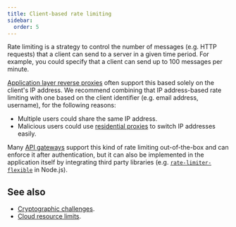 ```yaml
---
title: Client-based rate limiting
sidebar:
  order: 5
---
```


Rate limiting is a strategy to control the number of messages (e.g. HTTP requests) that a client can send to a server in a given time period.
For example, you could specify that a client can send up to 100 messages per minute.

[Application layer reverse proxies](./reverse-proxies.md#application-layer-proxy)
often support this based solely on the client's IP address.
We recommend combining that IP address-based rate limiting with one based on the client identifier
(e.g. email address, username),
for the following reasons:

- Multiple users could share the same IP address.
- Malicious users could use [residential proxies](https://nordvpn.com/blog/residential-proxies/) to switch IP addresses easily.

Many [API gateways](https://www.nginx.com/resources/glossary/api-gateway/) support this kind of rate limiting out-of-the-box and can enforce it after authentication,
but it can also be implemented in the application itself
by integrating third party libraries
(e.g. [`rate-limiter-flexible`](https://www.npmjs.com/package/rate-limiter-flexible) in Node.js).

## See also

- [Cryptographic challenges](./crypto-challenges.md).
- [Cloud resource limits](./resource-limits.md).
